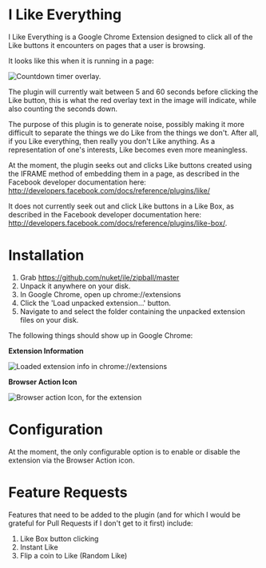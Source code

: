 I Like Everything
=================

I Like Everything is a Google Chrome Extension designed to click all of the Like buttons it encounters on pages that a user is browsing.

It looks like this when it is running in a page:

![Countdown timer overlay.](https://raw.github.com/nuket/ile/master/what-it-does.png)

The plugin will currently wait between 5 and 60 seconds before clicking the Like button, this is what the red overlay text in the image will indicate, while also counting the seconds down.

The purpose of this plugin is to generate noise, possibly making it more difficult to separate the things we do Like from the things we don't. After all, if you Like everything, then really you don't Like anything. As a representation of one's interests, Like becomes even more meaningless.

At the moment, the plugin seeks out and clicks Like buttons created using the IFRAME method of embedding them in a page, as described in the Facebook developer documentation here: http://developers.facebook.com/docs/reference/plugins/like/

It does not currently seek out and click Like buttons in a Like Box, as described in the Facebook developer documentation here: http://developers.facebook.com/docs/reference/plugins/like-box/.

Installation
============

1. Grab https://github.com/nuket/ile/zipball/master
2. Unpack it anywhere on your disk.
3. In Google Chrome, open up chrome://extensions
4. Click the 'Load unpacked extension...' button.
5. Navigate to and select the folder containing the unpacked extension files on your disk.

The following things should show up in Google Chrome:

**Extension Information**

![Loaded extension info in chrome://extensions](https://raw.github.com/nuket/ile/master/loaded-extension-1.png)

**Browser Action Icon**

![Browser action Icon, for the extension](https://raw.github.com/nuket/ile/master/loaded-extension-2.png)

Configuration
=============

At the moment, the only configurable option is to enable or disable the extension via the Browser Action icon.

Feature Requests
================

Features that need to be added to the plugin (and for which I would be grateful for Pull Requests if I don't get to it first) include:

1. Like Box button clicking
2. Instant Like
3. Flip a coin to Like (Random Like)